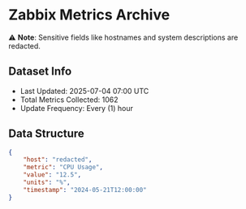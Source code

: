 # Zabbix Metrics Archive

⚠️ **Note**: Sensitive fields like hostnames and system descriptions are redacted.

## Dataset Info
- Last Updated: 2025-07-04 07:00 UTC
- Total Metrics Collected: 1062
- Update Frequency: Every (1) hour

## Data Structure
```json
{
    "host": "redacted",
    "metric": "CPU Usage",
    "value": "12.5",
    "units": "%",
    "timestamp": "2024-05-21T12:00:00"
}
```
